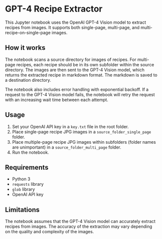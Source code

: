 # GPT-4 Recipe Extractor

This Jupyter notebook uses the OpenAI GPT-4 Vision model to extract recipes from images. It supports both single-page, multi-page, and multi-recipe-on-single-page images.

## How it works

The notebook scans a source directory for images of recipes. For multi-page recipes, each recipe should be in its own subfolder within the source directory. The images are then sent to the GPT-4 Vision model, which returns the extracted recipe in markdown format. The markdown is saved to a destination directory.

The notebook also includes error handling with exponential backoff. If a request to the GPT-4 Vision model fails, the notebook will retry the request with an increasing wait time between each attempt.

## Usage

1. Set your OpenAI API key in a `key.txt` file in the root folder.
2. Place single-page recipe JPG images in a `source_folder_single_page` folder.
3. Place multiple-page recipe JPG images within subfolders (folder names are unimportant) in a `source_folder_multi_page` folder.
4. Run the notebook.

## Requirements

- Python 3
- `requests` library
- `glob` library
- OpenAI API key

## Limitations

The notebook assumes that the GPT-4 Vision model can accurately extract recipes from images. The accuracy of the extraction may vary depending on the quality and complexity of the images.